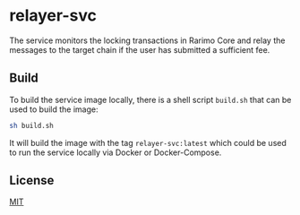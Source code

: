 # relayer-svc

The service monitors the locking transactions in Rarimo Core and relay the messages to the target chain if the user has submitted a sufficient fee.

## Build

To build the service image locally, there is a shell script `build.sh` that can be used to build the image:

```bash
sh build.sh
```

It will build the image with the tag `relayer-svc:latest` which could be used to run the service locally via
Docker or Docker-Compose.

## License
[MIT](./LICENSE)
